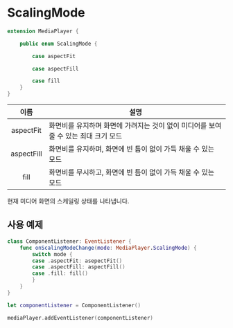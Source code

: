 # ScalingMode

```swift
extension MediaPlayer {

    public enum ScalingMode {

        case aspectFit

        case aspectFill

        case fill
    }
}
```

|이름|설명|
|:--:|--|
|aspectFit|화면비를 유지하며 화면에 가려지는 것이 없이 미디어를 보여줄 수 있는 최대 크기 모드|
|aspectFill|화면비를 유지하며, 화면에 빈 틈이 없이 가득 채울 수 있는 모드|
|fill|화면비를 무시하고, 화면에 빈 틈이 없이 가득 채울 수 있는 모드|

현재 미디어 화면의 스케일링 상태를 나타냅니다.

## 사용 예제
```swift
class ComponentListener: EventListener {
    func onScalingModeChange(mode: MediaPlayer.ScalingMode) {
        switch mode {
        case .aspectFit: asepectFit()
        case .aspectFill: aspectFill()
        case .fill: fill()
        }
    }
}

let componentListener = ComponentListener()

mediaPlayer.addEventListener(componentListener)
```